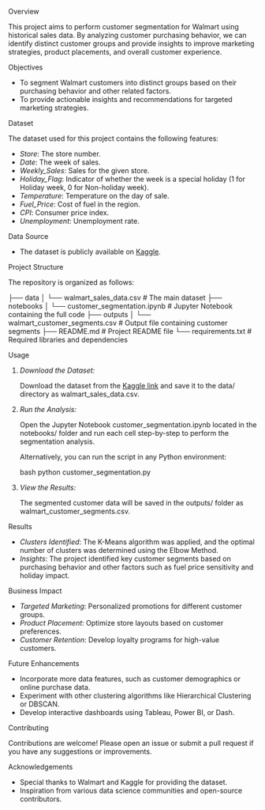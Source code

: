 

 Overview

This project aims to perform customer segmentation for Walmart using historical sales data. By analyzing customer purchasing behavior, we can identify distinct customer groups and provide insights to improve marketing strategies, product placements, and overall customer experience.

 Objectives

- To segment Walmart customers into distinct groups based on their purchasing behavior and other related factors.
- To provide actionable insights and recommendations for targeted marketing strategies.

 Dataset

The dataset used for this project contains the following features:

- *Store*: The store number.
- *Date*: The week of sales.
- *Weekly_Sales*: Sales for the given store.
- *Holiday_Flag*: Indicator of whether the week is a special holiday (1 for Holiday week, 0 for Non-holiday week).
- *Temperature*: Temperature on the day of sale.
- *Fuel_Price*: Cost of fuel in the region.
- *CPI*: Consumer price index.
- *Unemployment*: Unemployment rate.

 Data Source

- The dataset is publicly available on [Kaggle](https://www.kaggle.com/c/walmart-recruiting-store-sales-forecasting/data).

Project Structure

The repository is organized as follows:


├── data
│   └── walmart_sales_data.csv  # The main dataset
├── notebooks
│   └── customer_segmentation.ipynb  # Jupyter Notebook containing the full code
├── outputs
│   └── walmart_customer_segments.csv  # Output file containing customer segments
├── README.md  # Project README file
└── requirements.txt  # Required libraries and dependencies

Usage

1. *Download the Dataset:*

   Download the dataset from the [Kaggle link](https://www.kaggle.com/c/walmart-recruiting-store-sales-forecasting/data) and save it to the data/ directory as walmart_sales_data.csv.

2. *Run the Analysis:*

   Open the Jupyter Notebook customer_segmentation.ipynb located in the notebooks/ folder and run each cell step-by-step to perform the segmentation analysis.

   Alternatively, you can run the script in any Python environment:

   bash
   python customer_segmentation.py
   

3. *View the Results:*

   The segmented customer data will be saved in the outputs/ folder as walmart_customer_segments.csv.

 Results

- *Clusters Identified*: The K-Means algorithm was applied, and the optimal number of clusters was determined using the Elbow Method.
- *Insights*: The project identified key customer segments based on purchasing behavior and other factors such as fuel price sensitivity and holiday impact.

 Business Impact

- *Targeted Marketing*: Personalized promotions for different customer groups.
- *Product Placement*: Optimize store layouts based on customer preferences.
- *Customer Retention*: Develop loyalty programs for high-value customers.

 Future Enhancements

- Incorporate more data features, such as customer demographics or online purchase data.
- Experiment with other clustering algorithms like Hierarchical Clustering or DBSCAN.
- Develop interactive dashboards using Tableau, Power BI, or Dash.

 Contributing

Contributions are welcome! Please open an issue or submit a pull request if you have any suggestions or improvements.


 Acknowledgements

- Special thanks to Walmart and Kaggle for providing the dataset.
- Inspiration from various data science communities and open-source contributors.


